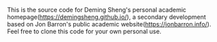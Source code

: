 This is the source code for Deming Sheng's personal academic homepage(https://demingsheng.github.io/), a secondary development based on Jon Barron's public academic website(https://jonbarron.info/). Feel free to clone this code for your own personal use.
